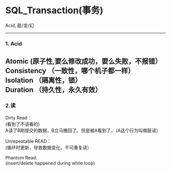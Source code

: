 # SQL_Transaction(事务)
Acid, 脏/变/幻 

---

### 1. Acid

**A**tomic (原子性,要么修改成功，要么失败，不报错）<br>
**C**onsistency （一致性，哪个机子都一样）<br>
**I**solation （隔离性，锁）<br>
**D**uration （持久性，永久有效）<br>
---

### 2.读
Dirty Read：<br>
(看到了不该看的)<br> 
A读了B刚提交的数据，B立马撤回了。但是被A看到了。（A这个行为叫做脏读）<br>

Unrepeatable READ：<br>
(循环时更新，导致数据变化，不可重复读）<br>

Phantom Read:<br>
(insert/delete happened during while loop)





